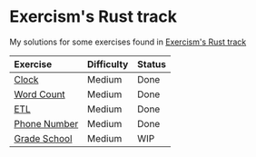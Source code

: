 # Exercism's Rust track
My solutions for some exercises found in [Exercism's Rust track](https://exercism.io/my/tracks/rust)


| Exercise | Difficulty | Status |
|:--- |:---|:---|
| [Clock](https://exercism.io/my/solutions/dd11f3c06a844dce9bf794285f1715f7) | Medium | Done |
| [Word Count](https://exercism.io/my/solutions/95a469baee2f4188b5f72c5e004a6c9d) | Medium | Done |
| [ETL](https://exercism.io/my/solutions/8b9f926901db41a18e5d8ed971649d58) | Medium | Done |
| [Phone Number](https://exercism.io/my/solutions/6fefc94d1d3a44149648a38a6925e9b3) | Medium | Done |
| [Grade School](https://exercism.io/my/solutions/93eaaa6efc374566bad005ef4d60e234) | Medium | WIP |
